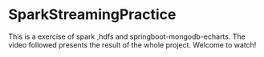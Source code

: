 # SparkStreamingPractice
This is a exercise of spark ,hdfs and springboot-mongodb-echarts.
The video followed presents the result of the whole project. Welcome to watch!

